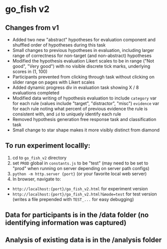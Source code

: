 # go_fish v2

## Changes from v1
- Added two new "abstract" hypotheses for evaluation component and shuffled order of hypotheses during this task
- Small changes to previous hypotheses in evaluation, including larger range of correctness for non-target (and non-abstract) hypotheses
- Modified the hypothesis evaluation Likert scales to be in range ("Not good", "Very good") with no visible discrete tick marks, underlying scores in (1, 100)
- Participants prevented from clicking through task without clicking on slider range on pages with Likert scales
- Added dynamic progress div in evaluation task showing X / 8 evaluations completed
- Modified data writing of hypothesis evaluation to include `category` var for each rule (values include "target", "distractor", "misc") `evidence` var for each rule noting what percent of previous evidence the rule is consistent with, and `id` to uniquely identify each rule
- Removed hypothesis generation free response task and classification task
- Small change to star shape makes it more visibly distinct from diamond


## To run experiment locallly:
1. cd to `go_fish_v2` directory
2. set `PROD` global in `constants.js` to be "test" (may need to be set to "prod" when running on server depending on server path configs)
3. `python -m http.server {port}` (or your favorite local web server)
4. In browser, navigate to:
- `http://localhost:{port}/go_fish_v2.html` for experiment version
- `http://localhost:{port}/go_fish_v2.html?&mode=test` for test version (writes a file prepended with `TEST_...` for easy debugging)

## Data for participants is in the /data folder (no identifying information was captured)


## Analysis of existing data is in the /analysis folder


